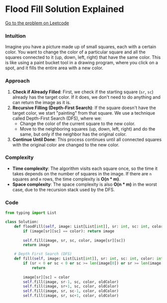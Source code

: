 # **Flood Fill Solution Explained**

[Go to the problem on Leetcode](https://leetcode.com/problems/flood-fill/)

### **Intuition**
Imagine you have a picture made up of small squares, each with a certain color. You want to change the color of a particular square and all the squares connected to it (up, down, left, right) that have the same color. This is like using a paint bucket tool in a drawing program, where you click on a spot, and it fills the entire area with a new color.

### **Approach**
1. **Check if Already Filled**: First, we check if the starting square (`sr`, `sc`) already has the target color. If it does, we don't need to do anything and can return the image as it is.
2. **Recursive Filling (Depth-First Search)**: If the square doesn't have the target color, we start "painting" from that square. We use a technique called Depth-First Search (DFS), where we:
   - Change the color of the current square to the new color.
   - Move to the neighboring squares (up, down, left, right) and do the same, but only if the neighbor has the original color.
3. **Continue Until Done**: This process continues until all connected squares with the original color are changed to the new color.

### **Complexity**

- **Time complexity**: The algorithm visits each square once, so the time it takes depends on the number of squares in the image. If there are `n` squares and `m` rows, the time complexity is **O(n * m)**.
- **Space complexity**: The space complexity is also **O(n * m)** in the worst case, due to the recursion stack used by the DFS.

### **Code**
```python
from typing import List

class Solution:
    def floodFill(self, image: List[List[int]], sr: int, sc: int, color: int) -> List[List[int]]:
        if (image[sr][sc] == color): return image
        
        self.fill(image, sr, sc, color, image[sr][sc])
        return image

    # Depth First Search (DFS)
    def fill(self, image: List[List[int]], sr: int, sc: int, color: int, oldColor: int):
        if (sr < 0 or sc < 0 or sc >= len(image[0]) or sr >= len(image) or image[sr][sc] != oldColor):
            return
        
        image[sr][sc] = color
        self.fill(image, sr-1, sc, color, oldColor)
        self.fill(image, sr+1, sc, color, oldColor)
        self.fill(image, sr, sc-1, color, oldColor)
        self.fill(image, sr, sc+1, color, oldColor)